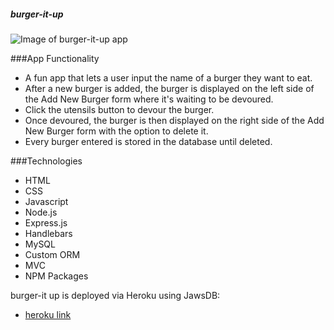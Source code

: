 ##### burger-it-up

![Image of burger-it-up app](burger-it-up-image.png)


###App Functionality

- A fun app that lets a user input the name of a burger they want to eat.
- After a new burger is added, the burger is displayed on the left side of the Add New Burger form where it's waiting to be devoured.
- Click the utensils button to devour the burger. 
- Once devoured, the burger is then displayed on the right side of the Add New Burger form with the option to delete it. 
- Every burger entered is stored in the database until deleted. 

###Technologies

- HTML
- CSS
- Javascript
- Node.js
- Express.js
- Handlebars
- MySQL
- Custom ORM
- MVC
- NPM Packages



burger-it up is deployed via Heroku using JawsDB:
- [heroku link](http://example.com/) 



